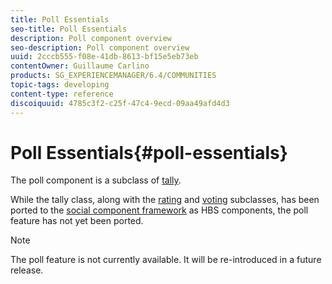 ```yaml
---
title: Poll Essentials
seo-title: Poll Essentials
description: Poll component overview
seo-description: Poll component overview
uuid: 2cccb555-f08e-41db-8613-bf15e5eb73eb
contentOwner: Guillaume Carlino
products: SG_EXPERIENCEMANAGER/6.4/COMMUNITIES
topic-tags: developing
content-type: reference
discoiquuid: 4785c3f2-c25f-47c4-9ecd-09aa49afd4d3
---
```


# Poll Essentials{#poll-essentials}

The poll component is a subclass of [tally](/help/communities/using/tally.md).

While the tally class, along with the [rating](/help/communities/using/rating-basics.md) and [voting](/help/communities/using/essentials-voting.md) subclasses, has been ported to the [social component framework](/help/communities/using/scf.md) as HBS components, the poll feature has not yet been ported.

>[!NOTE]
>
>The poll feature is not currently available. It will be re-introduced in a future release.

